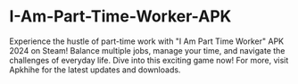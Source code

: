 # I-Am-Part-Time-Worker-APK
 Experience the hustle of part-time work with "I Am Part Time Worker" APK 2024 on Steam! Balance multiple jobs, manage your time, and navigate the challenges of everyday life. Dive into this exciting game now! For more, visit Apkhihe for the latest updates and downloads.
